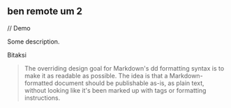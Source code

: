 ## ben  remote um 2

// Demo

Some description.

Bitaksi


> The overriding design goal for Markdown's dd
> formatting syntax is to make it as readable
> as possible. The idea is that a
> Markdown-formatted document should be
> publishable as-is, as plain text, without
> looking like it's been marked up with tags
> or formatting instructions.
